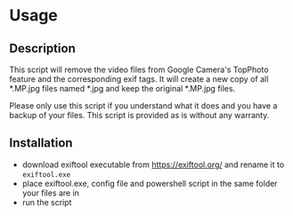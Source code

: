# Usage

## Description

This script will remove the video files from Google Camera's TopPhoto feature and the corresponding exif tags. It will create a new copy of all *.MP.jpg files named *.jpg and keep the original *.MP.jpg files.

Please only use this script if you understand what it does and you have a backup of your files. This script is provided as is without any warranty.

## Installation

* download exiftool executable from https://exiftool.org/ and rename it to `exiftool.exe`
* place exiftool.exe, config file and powershell script in the same folder your files are in
* run the script

